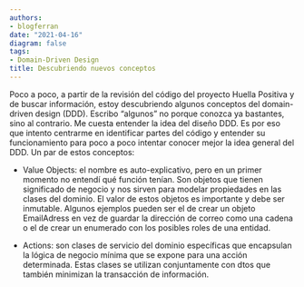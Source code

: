 ```yaml
---
authors:
- blogferran
date: "2021-04-16"
diagram: false
tags:
- Domain-Driven Design
title: Descubriendo nuevos conceptos
---
```


Poco a poco, a partir de la revisión del código del proyecto Huella Positiva y de buscar información, estoy descubriendo algunos conceptos del domain-driven design (DDD). Escribo “algunos” no porque conozca ya bastantes, sino al contrario. Me cuesta entender la idea del diseño DDD. Es por eso que intento centrarme en identificar partes del código y entender su funcionamiento para poco a poco intentar conocer mejor la idea general del DDD. 
Un par de estos conceptos: 


- Value Objects: el nombre es auto-explicativo, pero en un primer momento no entendí qué función tenían. Son objetos que tienen significado de negocio y nos sirven para modelar propiedades en las clases del dominio. El valor de estos objetos es importante y debe ser inmutable. Algunos ejemplos pueden ser el de crear un objeto EmailAdress en vez de guardar la dirección de correo como una cadena o el de crear un enumerado con los posibles roles de una entidad.


- Actions: son clases de servicio del dominio específicas que encapsulan la lógica de negocio mínima que se expone para una acción determinada. Estas clases se utilizan conjuntamente con dtos que también minimizan la transacción de información.
